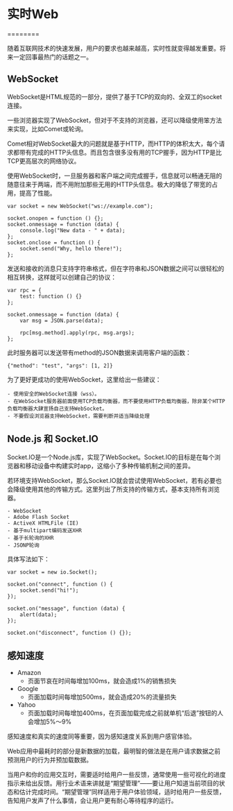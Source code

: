 # 实时Web

========

随着互联网技术的快速发展，用户的要求也越来越高，实时性就变得越发重要。将来一定回事最热门的话题之一。

## WebSocket

WebSocket是HTML规范的一部分，提供了基于TCP的双向的、全双工的socket连接。

一些浏览器实现了WebSocket，但对于不支持的浏览器，还可以降级使用笨方法来实现，比如Comet或轮询。

Comet相对WebSocket最大的问题就是基于HTTP，而HTTP的体积太大，每个请求都带有完成的HTTP头信息。而且包含很多没有用的TCP握手，因为HTTP是比TCP更高层次的网络协议。

使用WebSocket时，一旦服务器和客户端之间完成握手，信息就可以畅通无阻的随意往来于两端，而不用附加那些无用的HTTP头信息。极大的降低了带宽的占用，提高了性能。

	var socket = new WebSocket("ws://example.com");

	socket.onopen = function () {};
	socket.onmessage = function (data) {
		console.log("New data - " + data);
	};
	socket.onclose = function () {
		socket.send("Why, hello there!");
	};

发送和接收的消息只支持字符串格式，但在字符串和JSON数据之间可以很轻松的相互转换，这样就可以创建自己的协议：
	
	var rpc = {
		test: function () {}
	};

	socket.onmessage = function (data) {
		var msg = JSON.parse(data);

		rpc[msg.method].apply(rpc, msg.args);
	};

此时服务器可以发送带有method的JSON数据来调用客户端的函数：
	
	{"method": "test", "args": [1, 2]}

为了更好更成功的使用WebSocket，这里给出一些建议：

	- 使用安全的WebSocket连接（wss）。
	- 在WebSocket服务器前面使用TCP负载均衡器，而不要使用HTTP负载均衡器，除非某个HTTP负载均衡器大肆宣扬自己支持WebSocket。
	- 不要假设浏览器支持WebSocket，需要判断并适当降级处理

## Node.js 和 Socket.IO

Socket.IO是一个Node.js库，实现了WebSocket。Socket.IO的目标是在每个浏览器和移动设备中构建实时app，这缩小了多种传输机制之间的差异。

若环境支持WebSocket，那么Socket.IO就会尝试使用WebSocket，若有必要也会降级使用其他的传输方式。这里列出了所支持的传输方式，基本支持所有浏览器。

	- WebSocket
	- Adobe Flash Socket
	- ActiveX HTMLFile (IE)
	- 基于multipart编码发送XHR
	- 基于长轮询的XHR
	- JSONP轮询

具体写法如下：
	
	var socket = new io.Socket();

	socket.on("connect", function () {
		socket.send("hi!");
	});

	socket.on("message", function (data) {
		alert(data);
	});

	socket.on("disconnect", function () {});

## 感知速度

- Amazon
	- 页面节哀在时间每增加100ms，就会造成1%的销售损失
- Google
	- 页面加载时间每增加500ms，就会造成20%的流量损失
- Yahoo
	- 页面加载时间每增加400ms，在页面加载完成之前就单机“后退”按钮的人会增加5%～9%

感知速度和真实的速度同等重要，因为感知速度关系到用户感官体验。

Web应用中最耗时的部分是新数据的加载，最明智的做法是在用户请求数据之前预测用户的行为并预加载数据。

当用户和你的应用交互时，需要适时给用户一些反馈，通常使用一些可视化的进度指示来给出反馈。用行业术语来讲就是“期望管理”——要让用户知道当前项目的状态和估计完成时间。“期望管理”同样适用于用户体验领域，适时给用户一些反馈，告知用户发声了什么事情，会让用户更有耐心等待程序的运行。
